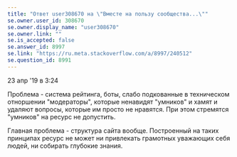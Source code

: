 ```yaml
---
title: "Ответ user308670 на \"Вместе на пользу сообщества...\""
se.owner.user_id: 308670
se.owner.display_name: "user308670"
se.owner.link: ""
se.is_accepted: false
se.answer_id: 8997
se.link: "https://ru.meta.stackoverflow.com/a/8997/240512"
se.question_id: 8991
---
```


23 апр '19 в 3:24

 Проблема - система рейтинга, боты, слабо подкованные в техническом
 отноршении "модераторы", которые ненавидят "умников" и хамят и удаляют
 вопросы, которые им просто не нравятся. При этом стремятся "умников"
 на ресурс не допустить.
 
 Главная проблема - структура сайта вообще. Построенный на таких
 принципах ресурс не может ни привлекать грамотных уважающих себя
 людей, ни собирать глубокие знания.